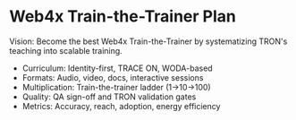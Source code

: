 # Web4x Train-the-Trainer Plan

Vision: Become the best Web4x Train-the-Trainer by systematizing TRON's teaching into scalable training.

- Curriculum: Identity-first, TRACE ON, WODA-based
- Formats: Audio, video, docs, interactive sessions
- Multiplication: Train-the-trainer ladder (1→10→100)
- Quality: QA sign-off and TRON validation gates
- Metrics: Accuracy, reach, adoption, energy efficiency